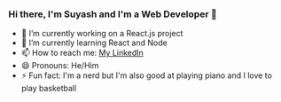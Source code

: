 ### Hi there, I'm Suyash and I'm a Web Developer 👋

- 🔭 I’m currently working on a React.js project
- 🌱 I’m currently learning React and Node
- 📫 How to reach me: [My LinkedIn](https://www.linkedin.com/in/sharma-suyash/)
- 😄 Pronouns: He/Him
- ⚡ Fun fact: I'm a nerd but I'm also good at playing piano and I love to play basketball
